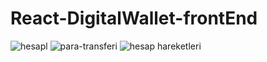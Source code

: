 # React-DigitalWallet-frontEnd
![hesapl](https://user-images.githubusercontent.com/83153151/195166561-067fe8b2-ce2b-4fc8-8191-70ef4ad07cec.png)
![para-transferi](https://user-images.githubusercontent.com/83153151/195166601-d4efb7ae-9a34-47f1-b36d-90f5a196a70b.png)
![hesap hareketleri](https://user-images.githubusercontent.com/83153151/195167344-4a217254-4652-485f-a15c-c8dbe5d8f80f.png)
